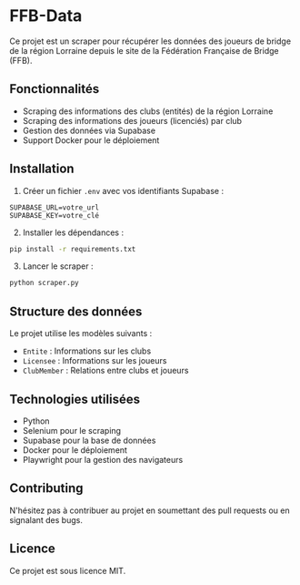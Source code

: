 # FFB-Data

Ce projet est un scraper pour récupérer les données des joueurs de bridge de la région Lorraine depuis le site de la Fédération Française de Bridge (FFB).

## Fonctionnalités

- Scraping des informations des clubs (entités) de la région Lorraine
- Scraping des informations des joueurs (licenciés) par club
- Gestion des données via Supabase
- Support Docker pour le déploiement

## Installation

1. Créer un fichier `.env` avec vos identifiants Supabase :
```
SUPABASE_URL=votre_url
SUPABASE_KEY=votre_clé
```

2. Installer les dépendances :
```bash
pip install -r requirements.txt
```

3. Lancer le scraper :
```bash
python scraper.py
```

## Structure des données

Le projet utilise les modèles suivants :

- `Entite` : Informations sur les clubs
- `Licensee` : Informations sur les joueurs
- `ClubMember` : Relations entre clubs et joueurs

## Technologies utilisées

- Python
- Selenium pour le scraping
- Supabase pour la base de données
- Docker pour le déploiement
- Playwright pour la gestion des navigateurs

## Contributing

N'hésitez pas à contribuer au projet en soumettant des pull requests ou en signalant des bugs.

## Licence

Ce projet est sous licence MIT.
